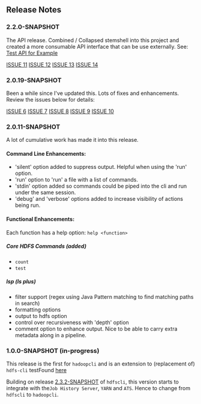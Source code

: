 ## Release Notes

### 2.2.0-SNAPSHOT

The API release.  Combined / Collapsed stemshell into this project and created a more consumable API interface that can be use externally.  See: [Test API for Example](./src/test/java/com/streever/hadoop/api/TestApi.java)

[ISSUE 11](https://github.com/dstreev/hadoop-cli/issues/11)
[ISSUE 12](https://github.com/dstreev/hadoop-cli/issues/12)
[ISSUE 13](https://github.com/dstreev/hadoop-cli/issues/13)
[ISSUE 14](https://github.com/dstreev/hadoop-cli/issues/14)

### 2.0.19-SNAPSHOT

Been a while since I've updated this.  Lots of fixes and enhancements.  Review the issues below for details:

[ISSUE 6](https://github.com/dstreev/hadoop-cli/issues/6)
[ISSUE 7](https://github.com/dstreev/hadoop-cli/issues/7)
[ISSUE 8](https://github.com/dstreev/hadoop-cli/issues/8)
[ISSUE 9](https://github.com/dstreev/hadoop-cli/issues/9)
[ISSUE 10](https://github.com/dstreev/hadoop-cli/issues/10)

### 2.0.11-SNAPSHOT

A lot of cumulative work has made it into this release.

#### Command Line Enhancements:

- 'silent' option added to suppress output.  Helpful when using the 'run' option.
- 'run' option to 'run' a file with a list of commands.
- 'stdin' option added so commands could be piped into the cli and run under the same session.
- 'debug' and 'verbose' options added to increase visibility of actions being run.

#### Functional Enhancements:

Each function has a help option:
`help <function>`

##### Core HDFS Commands (added)

- `count`
- `test`

##### lsp (ls plus)

- filter support (regex using Java Pattern matching to find matching paths in search)
- formatting options
- output to hdfs option
- control over recursiveness with 'depth' option
- comment option to enhance output.  Nice to be able to carry extra metadata along in a pipeline.


### 1.0.0-SNAPSHOT (in-progress)

This release is the first for `hadoopcli` and is an extension to (replacement of) `hdfs-cli` testFound [here](https://github.com/dstreev/hdfs-cli)

Building on release [2.3.2-SNAPSHOT](https://github.com/dstreev/hdfs-cli) of `hdfscli`, this version starts to integrate with the`Job History Server`, `YARN` and `ATS`.  Hence to change from `hdfscli` to `hadoopcli`.
